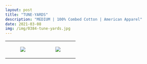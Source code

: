 ```yaml
---
layout: post
title: "TUNE-YARDS"
description: "MEDIUM | 100% Combed Cotton | American Apparel"
date: 2021-03-08
img: /img/0384-tune-yards.jpg
---
```




<table style="width:100%;"><tr><td style="vertical-align:top;">
      <figure class="tmblr-full" data-orig-height="2048" data-orig-width="1365" data-orig-src="https://concertshirts.netlify.app/shirts/0384/0384-01.jpg"><img src="https://64.media.tumblr.com/6f68cd1f5f354be4e0745e52a1aa8038/1297fdb4d3a8ea4d-8a/s540x810/f9b03a45160ce8755348365632132da405de2b68.jpg" data-orig-height="2048" data-orig-width="1365" data-orig-src="https://concertshirts.netlify.app/shirts/0384/0384-01.jpg"/></figure></td>
    <td style="vertical-align:top;">
      <figure class="tmblr-full" data-orig-height="2048" data-orig-width="1365" data-orig-src="https://concertshirts.netlify.app/shirts/0384/0384-02.jpg"><img src="https://64.media.tumblr.com/242fa81ccf7a8c73df75a44f68245143/1297fdb4d3a8ea4d-9e/s540x810/df0331f2ec5040d1a95980c6750789413e986ff2.jpg" data-orig-height="2048" data-orig-width="1365" data-orig-src="https://concertshirts.netlify.app/shirts/0384/0384-02.jpg"/></figure></td>
  </tr></table>
